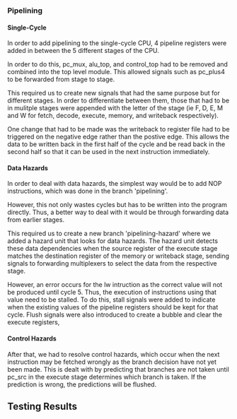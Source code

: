 ### Pipelining
#### Single-Cycle
In order to add pipelining to the single-cycle CPU, 4 pipeline registers were added in between the 5 different stages of the CPU. 

In order to do this, pc_mux, alu_top, and control_top had to be removed and combined into the top level module. This allowed signals such as pc_plus4 to be forwarded from stage to stage.

This required us to create new signals that had the same purpose but for different stages. In order to differentiate between them, those that had to be in mulitple stages were appended with the letter of the stage (ie F, D, E, M and W for fetch, decode, execute, memory, and writeback respectively). 

One change that had to be made was the writeback to register file had to be triggered on the negative edge rather than the postive edge. This allows the data to be written back in the first half of the cycle and be read back in the second half so that it can be used in the next instruction immediately.


#### Data Hazards
In order to deal with data hazards, the simplest way would be to add NOP instructions, which was done in the branch 'pipelining'. 

However, this not only wastes cycles but has to be written into the program directly. Thus, a better way to deal with it would be through forwarding data from earlier stages.

This required us to create a new branch 'pipelining-hazard' where we added a hazard unit that looks for data hazards. The hazard unit detects these data dependencies when the source register of the execute stage matches the destination register of the memory or writeback stage, sending signals to forwarding multiplexers to select the data from the respective stage.

However, an error occurs for the lw intruction as the correct value will not be produced until cycle 5. Thus, the execution of instructions using that value need to be stalled. To do this, stall signals were added to indicate when the existing values of the pipeline registers should be kept for that cycle. Flush signals were also introduced to create a bubble and clear the execute registers,

#### Control Hazards
After that, we had to resolve control hazards, which occur when the next instruction may be fetched wrongly as the branch decision have not yet been made. This is dealt with by predicting that branches are not taken until pc_src in the execute stage determines which branch is taken. If the prediction is wrong, the predictions will be flushed.

## Testing Results